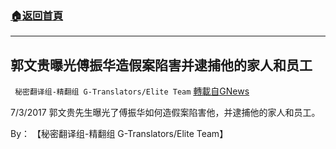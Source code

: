 ###  [:house:返回首頁](https://github.com/ourhimalayas/txt)
---


## 郭文贵曝光傅振华造假案陷害并逮捕他的家人和员工
` 秘密翻译组-精翻组 G-Translators/Elite Team` [轉載自GNews](https://gnews.org/zh-hans/1574926/)

7/3/2017 郭文贵先生曝光了傅振华如何造假案陷害他，并逮捕他的家人和员工。

By： 【秘密翻译组-精翻组 G-Translators/Elite Team】
